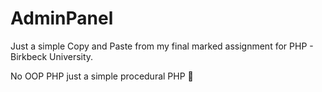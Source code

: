 # AdminPanel

Just a simple Copy and Paste from my final marked assignment for PHP - Birkbeck University.

No OOP PHP just a simple procedural PHP  :shit:

